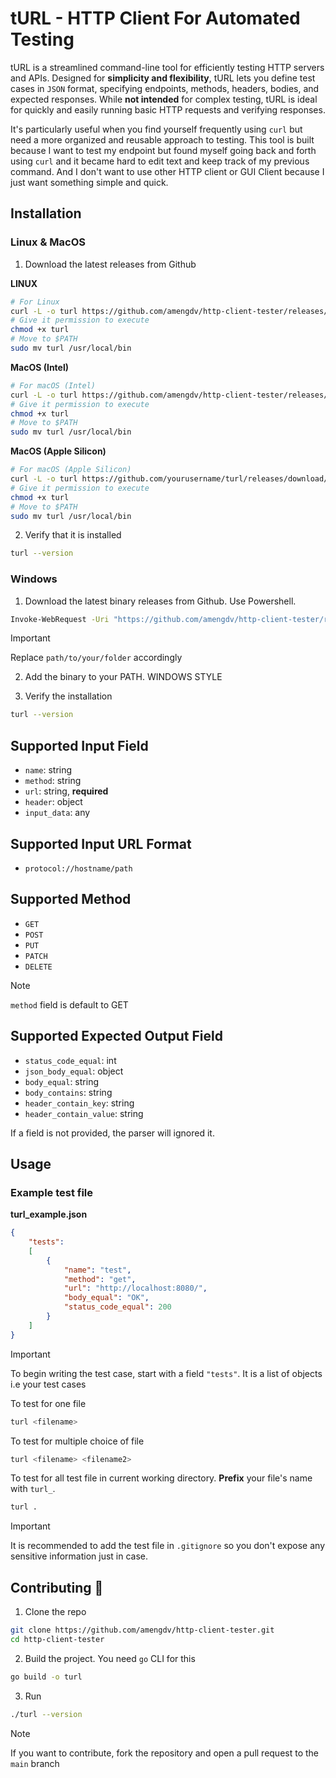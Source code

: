 # tURL - HTTP Client For Automated Testing

tURL is a streamlined command-line tool for efficiently testing HTTP servers and APIs.
Designed for **simplicity and flexibility**, tURL lets you define test cases in `JSON` format,
specifying endpoints, methods, headers, bodies, and expected responses.
While **not intended** for complex testing, tURL is ideal for quickly and easily running basic HTTP requests and verifying responses.


It's particularly useful when you find yourself frequently using `curl` 
but need a more organized and reusable approach to testing. This tool is built because
I want to test my endpoint but found myself going back and forth using `curl` and it became hard
to edit text and keep track of my previous command. And I don't want to
use other HTTP client or GUI Client because I just want something simple and quick.

## Installation

### Linux & MacOS

1. Download the latest releases from Github

**LINUX**
```bash
# For Linux
curl -L -o turl https://github.com/amengdv/http-client-tester/releases/download/v1.0.0/turl-linux-amd64
# Give it permission to execute
chmod +x turl
# Move to $PATH
sudo mv turl /usr/local/bin
```

**MacOS (Intel)**
```bash
# For macOS (Intel)
curl -L -o turl https://github.com/amengdv/http-client-tester/releases/download/v1.0.0/turl-darwin-amd64
# Give it permission to execute
chmod +x turl
# Move to $PATH
sudo mv turl /usr/local/bin
```

**MacOS (Apple Silicon)**
```bash
# For macOS (Apple Silicon)
curl -L -o turl https://github.com/yourusername/turl/releases/download/v1.0.0/turl-darwin-arm64
# Give it permission to execute
chmod +x turl
# Move to $PATH
sudo mv turl /usr/local/bin
```

2. Verify that it is installed

```bash
turl --version
```

### Windows

1. Download the latest binary releases from Github. Use Powershell.

```bash
Invoke-WebRequest -Uri "https://github.com/amengdv/http-client-tester/releases/download/v1.0.0/turl-windows-amd64.exe" -OutFile "C:\path\to\your\folder\turl.exe"
```
> [!IMPORTANT]
> Replace `path/to/your/folder` accordingly 

2. Add the binary to your PATH. WINDOWS STYLE

3. Verify the installation

```bash
turl --version
```

## Supported Input Field
- `name`: string
- `method`: string
- `url`: string, **required**
- `header`: object
- `input_data`: any

## Supported Input URL Format
- `protocol://hostname/path`

## Supported Method
- `GET`
- `POST`
- `PUT`
- `PATCH`
- `DELETE`

> [!NOTE]
> `method` field is default to GET

## Supported Expected Output Field
- `status_code_equal`: int
- `json_body_equal`: object
- `body_equal`: string
- `body_contains`: string
- `header_contain_key`: string
- `header_contain_value`: string

If a field is not provided, the parser will ignored it.

## Usage

### Example test file

**turl_example.json**
```json
{
    "tests": 
    [
        {
            "name": "test",
            "method": "get",
            "url": "http://localhost:8080/",
            "body_equal": "OK",
            "status_code_equal": 200
        }
    ]
}
```
> [!IMPORTANT]
> To begin writing the test case, start with a field `"tests"`. It is a list of
objects i.e your test cases

To test for one file
```bash
turl <filename>
```

To test for multiple choice of file
```bash
turl <filename> <filename2>
```

To test for all test file in current working directory.
**Prefix** your file's name with `turl_`.
```bash
turl .
```

> [!IMPORTANT]
> It is recommended to add the test file in `.gitignore` so you don't expose
any sensitive information just in case.

## Contributing 🤝

1. Clone the repo
```bash
git clone https://github.com/amengdv/http-client-tester.git
cd http-client-tester
```

2. Build the project. You need `go` CLI for this
```bash
go build -o turl
```

3. Run
```bash
./turl --version
```

> [!NOTE]
> If you want to contribute, fork the repository and open a pull request to the
`main` branch
